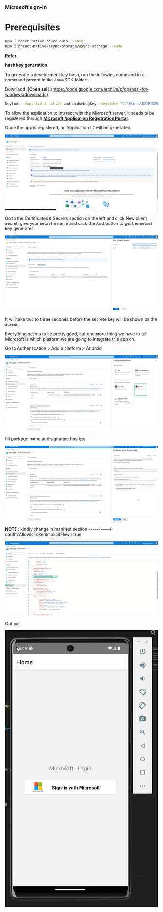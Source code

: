 ### Microsoft sign-in

# Prerequisites

```bash
npm i react-native-azure-auth --save
npm i @react-native-async-storage/async-storage --save
```

[**Refer**](https://www.npmjs.com/package/react-native-azure-auth)

**hash key generation**

To generate a development key hash, run the following command in a command prompt in the Java SDK folder:

Downlaod :[**Open ssl**] :(https://code.google.com/archive/p/openssl-for-windows/downloads)

```bash
keytool -exportcert -alias androiddebugkey -keystore "C:\Users\USERNAME\.android\debug.keystore" | "PATH_TO_OPENSSL_LIBRARY\bin\openssl" sha1 -binary | "PATH_TO_OPENSSL_LIBRARY\bin\openssl" base64
```

To allow the application to interact with the Microsoft server, it needs to be registered through [**Microsoft Application Registration Portal**](https://apps.dev.microsoft.com/#/appList).

Once the app is registered, an Application ID will be generated.

![Alt text](image.png)

Go to the Certificates & Secrets section on the left and click New client secret, give your secret a name and click the Add button to get the secret key generated.

![Alt text](image-1.png)

It will take two to three seconds before the secrete key will be shown on the screen.

Everything seems to be pretty good, but one more thing we have to tell Microsoft is which platform we are going to integrate this app on.

Go to Authentication > Add a platform > Android

![Alt text](image-2.png)

fill package name and signature has key

![Alt text](image-4.png)

**NOTE** : kindly change in manifest section ---------> oauth2AllowIdTokenImplicitFlow : true

![Alt text](image-6.png)

Out put

![Alt text](image-5.png)
